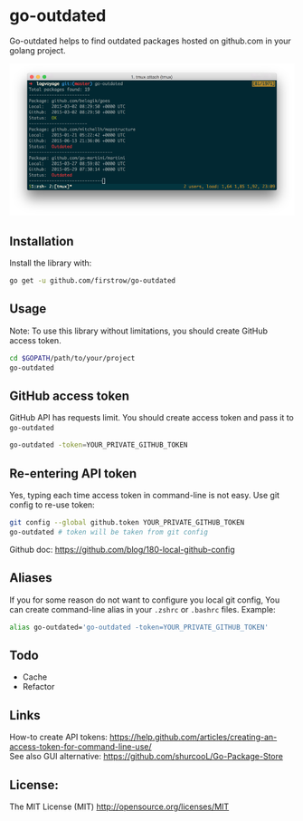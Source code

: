 # go-outdated

Go-outdated helps to find outdated packages hosted on github.com in your golang project.

![Dashboard](https://raw.githubusercontent.com/firstrow/go-outdated/master/sample.png)

## Installation
Install the library with:
``` bash
go get -u github.com/firstrow/go-outdated
```

## Usage
Note: To use this library without limitations, you should create GitHub access token.
``` bash
cd $GOPATH/path/to/your/project
go-outdated
```

## GitHub access token
GitHub API has requests limit. You should create access token and pass it to `go-outdated`
``` bash
go-outdated -token=YOUR_PRIVATE_GITHUB_TOKEN
```

## Re-entering API token
Yes, typing each time access token in command-line is not easy. Use git config to re-use token:
``` bash
git config --global github.token YOUR_PRIVATE_GITHUB_TOKEN
go-outdated # token will be taken from git config
```
Github doc: https://github.com/blog/180-local-github-config

## Aliases
If you for some reason do not want to configure you local git config, You can create command-line alias in your `.zshrc` or `.bashrc` files. Example:
``` bash
alias go-outdated='go-outdated -token=YOUR_PRIVATE_GITHUB_TOKEN'
```

## Todo
- Cache
- Refactor

## Links
How-to create API tokens: https://help.github.com/articles/creating-an-access-token-for-command-line-use/  
See also GUI alternative: https://github.com/shurcooL/Go-Package-Store  

## License:
The MIT License (MIT) 
http://opensource.org/licenses/MIT
